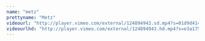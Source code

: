 ```yaml
---
name: "metz"
prettyname: "Metz"
videourl: "http://player.vimeo.com/external/124894943.sd.mp4?s=01d9d4140d107507f4af1e0ebda28aa3&profile_id=112"
videourlhd: "http://player.vimeo.com/external/124894943.hd.mp4?s=e3a175708a95597b865bbf25d728004e&profile_id=113"
---
```

